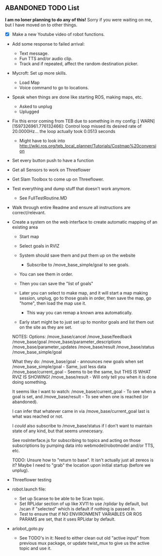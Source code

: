 ## ABANDONED TODO List 

**I am no loner planning to do any of this!** Sorry if you were waiting on me, but I have moved on to other things.

 - [x] Make a new Youtube video of robot functions.
 
 - Add some response to failed arrival:
    - Text message.
    - Fun TTS and/or audio clip.
    - Track and if repeated, affect the random destination picker.

 - Mycroft: Set up more skills.
     - Load Map
   - Voice command to go to locations.

 - Speak when things are done like starting ROS, making maps, etc.
    - Asked to unplug
    - Uplugged

 - Fix this error coming from TEB due to something in my config:
    [ WARN] [1597326961.776132466]: Control loop missed its desired rate of 20.0000Hz... the loop actually took 0.0513 seconds
    - Might have to look into http://wiki.ros.org/teb_local_planner/Tutorials/Costmap%20conversion

 - Set every button push to have a function
 
 - Get all Sensors to work on Threeflower
 
 - Get Slam Toolbox to come up on Threeflower.

 - Test everything and dump stuff that doesn't work anymore.
   - See FullTestRoutine.MD
   
 - Walk through entire Readme and ensure all instructions are correct/relevant.
 
 - Create a system on the web interface to create automatic mapping of an existing area
    - Start map
    - Select goals in RVIZ
    - System should save them and put them up on the website
        - Subscribe to /move_base_simple/goal to see goals.
        
    - You can see them in order.
    - Then you can save the "list of goals"
    - Later you can select to make map, and it will start a map making session, unplug, go to those goals in order, then save the map, go "home", then load the map use it.
        - This way you can remap a known area automatically.
    - Early start might be to just set up to monitor goals and list them out on the site as they are set.
    
    NOTES:
    Options:
    /move_base/cancel
    /move_base/feedback
    /move_base/goal
    /move_base/parameter_descriptions
    /move_base/parameter_updates
    /move_base/result
    /move_base/status
    /move_base_simple/goal
    
    
    What they do:
    /move_base/goal - announces new goals when set
    /move_base_simple/goal - Same, just less data
    /move_base/current_goal - Seems to be the same, but THIS IS WHAT RVIZ IS SHOWING!
    /move_base/result - Will only tell you when it is done doing something.
    
    It seems like I want to watch:
    /move_base/current_goal - To see when a goal is set,
    and
    /move_base/result - To see when one is reached (or abandoned).
    
    I can infer that whatever came in via /move_base/current_goal last is what was reached or not.
    
    I *could* also subscribe to /move_base/status if I don't want to maintain state of any kind,
    but that seems unnecesary.
    
    See rosInterface.js for subscribing to topics and acting on those subscriptions by pumping data into webmodel/robotmodel and/or TTS, etc.
    
    TODO: Unsure how to "return to base". It isn't actually just all zereos is it?
        Maybe I need to "grab" the location upon initial startup (before we unplug).

 - Threeflower testing
  - robot.launch file:
    - Set up Scanse to be able to be Scan topic.
    - Set RPLidar section of up like XV11 to use /rplidar by default, but /scan if "selected" which is default if nothing is passed in.
    - Test to ensure that if NO ENVIRONMENT VARIABLES OR ROS PARAMS are set, that it uses RPLidar by default.

 - arlobot_goto.py
    - See TODO's in it: Need to either clean out old "active input" from previous mux package, or update twist_mux to give us the active topic and use it.
